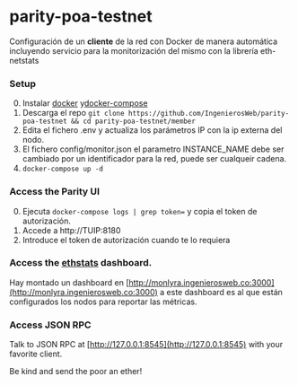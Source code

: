 # parity-poa-testnet

Configuración de un **cliente** de la red con Docker de manera automática incluyendo servicio para la monitorización del mismo con la librería eth-netstats

### Setup
0. Instalar [docker](https://docs.docker.com/engine/installation/) y[docker-compose](https://docs.docker.com/compose/install/)
1. Descarga el repo `git clone https://github.com/IngenierosWeb/parity-poa-testnet && cd parity-poa-testnet/member`
2. Edita el fichero .env y actualiza los parámetros IP con la ip externa del nodo.
3. El fichero config/monitor.json el parametro INSTANCE_NAME debe ser cambiado por un identificador para la red, puede ser cualqueir cadena.
4. `docker-compose up -d`

### Access the Parity UI
0. Ejecuta `docker-compose logs | grep token=` y copia el token de autorización.
1. Accede a http://TUIP:8180
2. Introduce el token de autorización cuando te lo requiera

### Access the [ethstats](https://github.com/cubedro/eth-netstats) dashboard.
Hay montado un dashboard en  [http://monlyra.ingenierosweb.co:3000](http://monlyra.ingenierosweb.co:3000) a este dashboard es al que están configurados los nodos para reportar las métricas.

### Access JSON RPC 
Talk to JSON RPC at [http://127.0.0.1:8545](http://127.0.0.1:8545) with your favorite client.

Be kind and send the poor an ether!